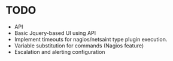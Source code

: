 TODO
====

 * API
 * Basic Jquery-based UI using API
 * Implement timeouts for nagios/netsaint type plugin execution.
 * Variable substitution for commands (Nagios feature)
 * Escalation and alerting configuration

